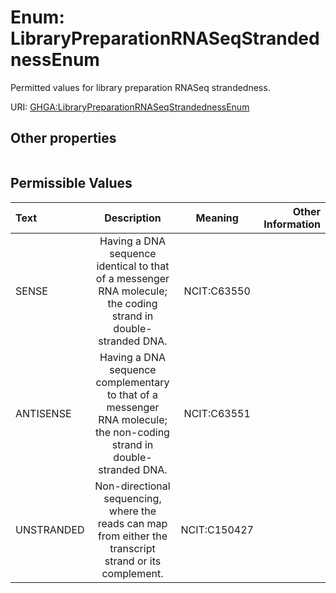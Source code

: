 
# Enum: LibraryPreparationRNASeqStrandednessEnum


Permitted values for library preparation RNASeq strandedness.

URI: [GHGA:LibraryPreparationRNASeqStrandednessEnum](https://w3id.org/GHGA/LibraryPreparationRNASeqStrandednessEnum)


## Other properties

|  |  |  |
| --- | --- | --- |

## Permissible Values

| Text | Description | Meaning | Other Information |
| :--- | :---: | :---: | ---: |
| SENSE | Having a DNA sequence identical to that of a messenger RNA molecule; the coding strand in double-stranded DNA. | NCIT:C63550 |  |
| ANTISENSE | Having a DNA sequence complementary to that of a messenger RNA molecule; the non-coding strand in double-stranded DNA. | NCIT:C63551 |  |
| UNSTRANDED | Non-directional sequencing, where the reads can map from either the transcript strand or its complement. | NCIT:C150427 |  |

